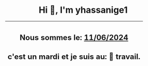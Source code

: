 <h1 align='center'>Hi 👋, I'm yhassanige1</h1>
<div align='center'>

|<h2 align='center'>Nous sommes le: <u>11/06/2024</u></h2><h2 align='center'>c'est un mardi et je suis au: 🏢 travail.</h2>|
|---
</div>